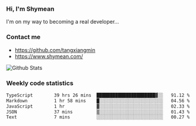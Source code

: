 ### Hi, I'm Shymean

I'm on my way to becoming a real developer...

### Contact me

- <https://github.com/tangxiangmin>
- <https://www.shymean.com/>

![Github Stats](https://github-readme-stats.vercel.app/api?username=tangxiangmin&show_icons=true&theme=dark)


###  Weekly code statistics

<!--START_SECTION:waka-->

```txt
TypeScript        39 hrs 26 mins  ██████████████████████▓░░   91.12 %
Markdown          1 hr 58 mins    █░░░░░░░░░░░░░░░░░░░░░░░░   04.56 %
JavaScript        1 hr            ▓░░░░░░░░░░░░░░░░░░░░░░░░   02.33 %
JSON              37 mins         ▒░░░░░░░░░░░░░░░░░░░░░░░░   01.43 %
Text              7 mins          ░░░░░░░░░░░░░░░░░░░░░░░░░   00.27 %
```

<!--END_SECTION:waka-->